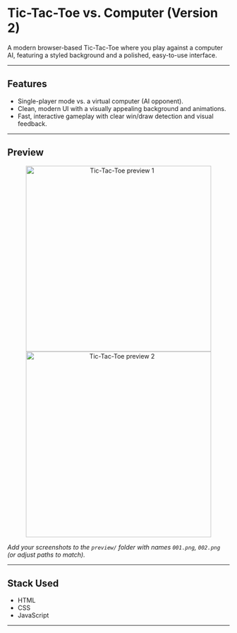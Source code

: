 # Tic-Tac-Toe vs. Computer (Version 2)

A modern browser-based Tic-Tac-Toe where you play against a computer AI, featuring a styled background and a polished, easy-to-use interface.

---

## Features
- Single-player mode vs. a virtual computer (AI opponent).  
- Clean, modern UI with a visually appealing background and animations.  
- Fast, interactive gameplay with clear win/draw detection and visual feedback.

---

## Preview

<p align="center">
  <img src="preview/001.png" alt="Tic-Tac-Toe preview 1" width="420" />
  <img src="preview/002.png" alt="Tic-Tac-Toe preview 2" width="420" />
</p>

*Add your screenshots to the `preview/` folder with names `001.png`, `002.png` (or adjust paths to match).*

---

## Stack Used
- HTML  
- CSS  
- JavaScript

---

